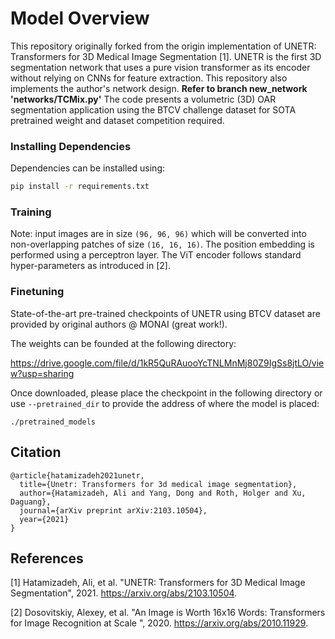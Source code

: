 # Model Overview
This repository originally forked from the origin implementation of UNETR: Transformers for 3D Medical Image Segmentation [1]. UNETR is the first 3D segmentation network that uses a pure vision transformer as its encoder without relying on CNNs for feature extraction.
This repository also implements the author's network design. **Refer to branch new_network 'networks/TCMix.py'**
The code presents a volumetric (3D) OAR segmentation application using the BTCV challenge dataset for SOTA pretrained weight and dataset competition required.

### Installing Dependencies
Dependencies can be installed using:
``` bash
pip install -r requirements.txt
```

### Training

Note: input images are in size ```(96, 96, 96)``` which will be converted into non-overlapping patches of size ```(16, 16, 16)```.
The position embedding is performed using a perceptron layer. The ViT encoder follows standard hyper-parameters as introduced in [2].

### Finetuning
State-of-the-art pre-trained checkpoints of UNETR using BTCV dataset are provided by original authors @ MONAI (great work!). 

The weights can be founded at the following directory:

https://drive.google.com/file/d/1kR5QuRAuooYcTNLMnMj80Z9IgSs8jtLO/view?usp=sharing

Once downloaded, please place the checkpoint in the following directory or use ```--pretrained_dir``` to provide the address of where the model is placed:

```./pretrained_models```


## Citation
```
@article{hatamizadeh2021unetr,
  title={Unetr: Transformers for 3d medical image segmentation},
  author={Hatamizadeh, Ali and Yang, Dong and Roth, Holger and Xu, Daguang},
  journal={arXiv preprint arXiv:2103.10504},
  year={2021}
}
```

## References
[1] Hatamizadeh, Ali, et al. "UNETR: Transformers for 3D Medical Image Segmentation", 2021. https://arxiv.org/abs/2103.10504.

[2] Dosovitskiy, Alexey, et al. "An Image is Worth 16x16 Words: Transformers for Image Recognition at Scale
", 2020. https://arxiv.org/abs/2010.11929.